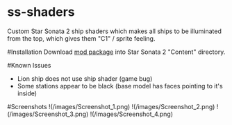 # ss-shaders

Custom Star Sonata 2 ship shaders which makes all ships to be illuminated from the top, which gives them "C1" / sprite feeling.

#Installation
Download [mod package](/amorek/name/releases/latest/download/spritelike-shaders-1-0.zip) into Star Sonata 2 "Content" directory.

#Known Issues
* Lion ship does not use ship shader (game bug)
* Some stations appear to be black (base model has faces pointing to it's inside)


#Screenshots
!(/images/Screenshot_1.png)
!(/images/Screenshot_2.png)
!(/images/Screenshot_3.png)
!(/images/Screenshot_4.png)